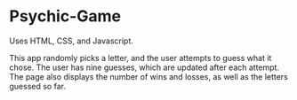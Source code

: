 # Psychic-Game

Uses HTML, CSS, and Javascript.

This app randomly picks a letter, and the user attempts to guess what it chose. The user has nine guesses, which are updated after each attempt. The page also displays the number of wins and losses, as well as the letters guessed so far.